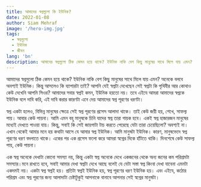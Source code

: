 ```yaml
---
title: আমাদের স্বপ্নগুলো কি ইউনিক?
date: 2022-01-08
author: Siam Mehraf
image: '/hero-img.jpg'
tags:
  - স্বপ্নগুলো
  - ইউনিক
  - জীবন
lang: 'bn'
description: আমাদের স্বপ্নগুলো ঠিক কেমন হয়ে থাকে? ইউনিক নাকি বেশ কিছু মানুষের সাথে মিলে যায় এমন? অনেকে বলবে অবশ্যই ইউনিক...
---
```


আমাদের স্বপ্নগুলো ঠিক কেমন হয়ে থাকে? ইউনিক নাকি বেশ কিছু মানুষের সাথে মিলে যায় এমন? অনেকে বলবে অবশ্যই ইউনিক। কিন্তু আসলেও কি ব্যাপারটা তাই? আপনি যেই স্বপ্নটা দেখেছেন সেই স্বপ্নটা কি পৃথিবীর আর কোথাও কেউ দেখেনি আপনি সিওর? আমাদের সবার স্বপ্নই কমন, ইউনিক হয়তো নয়। তবে এইযে আমরা আমাদের স্বপ্নকে ইউনিক বলে দাবি করি, এই দাবি করার কারণটা এনে দেয় আমাদের স্বপ্ন পূরণের ধরণটা।

স্বপ্ন একটা হলেও, বিভিন্ন মানুষের ক্ষেত্রে সেই স্বপ্ন পূরণের প্রসেস আলাদা থাকে। তাই কেউ জয়ী হয়, শেখে, সাফল্য পায়। আবার কেউ পায়না। আমি এমন বহু মানুষকে চিনি যাদের স্বপ্ন তারা গায়ক হবে। একই স্বপ্ন হাজারজন মানুষের মধ্যেই দেখতে পাওয়া যায়। কিন্তু, সবাই কি সেই জায়গাটা টাচ করতে পেরেছে যেটা তারা চেয়েছিলো? অবশ্যই না। এখান থেকেই আমার মনে হয় কথাটা আসে যে আমার স্বপ্ন ইউনিক। আমি মানুষটা ইউনিক। কারণ, মানুষভেদে স্বপ্ন পূরণের ধরণ বদলাতে থাকে। একের পর এক প্রসেস ফলো করে আমরা স্বপ্নের দিকে হাঁটতে থাকি। দিনশেষে কেউ সাফল্য পায়, কেউ পায়না।

এক স্বপ্ন অনেকে দেখাটা কোনো সমস্যা নয়, কিন্তু একটা স্বপ্ন অনেকে দেখে একজনের থেকে অন্য জনের কম পরিশ্রমটা সমস্যার।মনে রাখতে হবে, সবাই আমার দেখা স্বপ্নটা দেখে আছে বলেই যে যেটা সস্তা স্বপ্ন কিংবা দেখা যাবেনা এমনটা একদমই নয়। একটা স্বপ্ন স্বপ্নই হয়। প্রতিটা স্বপ্নই ইউনিক হয়, স্বপ্ন পূরণের ধরণ ইউনিক হয়। এবং এইযে, কঠোর পরিশ্রম এবং স্বপ্ন পূরণের জন্য আলাদাটা চেষ্টাটুকুই আপনাকে বানাবে আপনার সেই স্বপ্নের মানুষটা।
